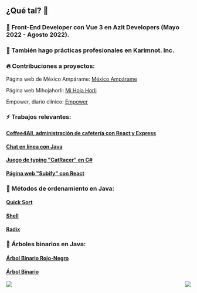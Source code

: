 ## ¿Qué tal? 👋

### 🧭 Front-End Developer con Vue 3 en Azit Developers (Mayo 2022 - Agosto 2022).

### 🔭 También hago prácticas profesionales en Karimnot. Inc.

### 🔥 Contribuciones a proyectos:

Página web de México Ampárame: [México Ampárame](https://www.mexicoamparame.ac)

Página web Mihojahorli: [Mi Hoja Horli](https://mihojahorli.com)

Empower, diario clínico: [Empower](https://empower-18f9d.web.app)
 
### ⚡ Trabajos relevantes:

#### [Coffee4All, administración de cafetería con React y Express](https://coffee4all-cd9c9.web.app)

#### [Chat en línea con Java](https://github.com/DnlVldz-git/Chat)

#### [Juego de typing "CatRacer" en C#](https://github.com/DnlVldz-git/CatRacerPOOVisual)

#### [Página web "Subify" con React](https://github.com/DnlVldz-git/Subify_react)


### 🤠 Métodos de ordenamiento en Java:

#### [Quick Sort](https://github.com/DnlVldz-git/quick_sort)

#### [Shell](https://github.com/DnlVldz-git/shell)

#### [Radix](https://github.com/DnlVldz-git/radix)

### 🌳 Árboles binarios en Java:

#### [Árbol Binario Rojo-Negro](https://github.com/DnlVldz-git/arbol_rojo_negro)

#### [Árbol Binario](https://github.com/DnlVldz-git/arbol_binario)



<div align="center"><img src="https://github-readme-stats.vercel.app/api?username=dnlVldz-git&show_icons=true&count_private=true&hide_border=true" align="right" /></div>  

<a href="https://github.com/DnlVldz-git/github-readme-stats"><img align="center" src="https://github-readme-stats.vercel.app/api/top-langs/?username=DnlVldz-git&layout=compact&theme=buefy&hide_border=true" /></a> 


<!--
[![Grafica](https://activity-graph.herokuapp.com/graph?username=DnlVldz-git&custom_title=Last%2031%20Days&theme=github&area=true&hide_border=true)]()


**DnlVldz-git/DnlVldz-git** is a ✨ _special_ ✨ repository because its `README.md` (this file) appears on your GitHub profile.

Here are some ideas to get you started:

- 🔭 I’m currently working on ...
- 🌱 I’m currently learning ...
- 👯 I’m looking to collaborate on ...
- 🤔 I’m looking for help with ...
- 💬 Ask me about ...
- 📫 How to reach me: ...
- 😄 Pronouns: ...
- ⚡ Fun fact: ...
-->
